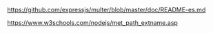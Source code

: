 https://github.com/expressjs/multer/blob/master/doc/README-es.md


https://www.w3schools.com/nodejs/met_path_extname.asp
